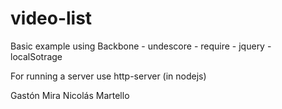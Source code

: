 video-list
==============

Basic example using Backbone - undescore - require - jquery - localSotrage

For running a server use http-server (in nodejs)

Gastón Mira
Nicolás Martello
